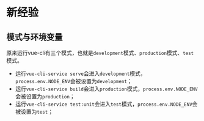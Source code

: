 # 新经验

## 模式与环境变量

原来运行vue-cli有三个模式，也就是`development`模式、`production`模式、`test`模式。

- 运行`vue-cli-service serve`会进入`development`模式，`process.env.NODE_ENV`会被设置为`development`；
- 运行`vue-cli-service build`会进入`production`模式，`process.env.NODE_ENV`会被设置为`production`；
- 运行`vue-cli-service test:unit`会进入`test`模式，`process.env.NODE_ENV`会被设置为`test`；
